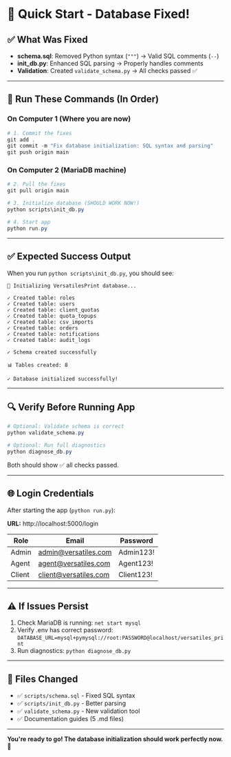 # 🚀 Quick Start - Database Fixed!

## ✅ What Was Fixed
- **schema.sql**: Removed Python syntax (`"""`) → Valid SQL comments (`--`)
- **init_db.py**: Enhanced SQL parsing → Properly handles comments
- **Validation**: Created `validate_schema.py` → All checks passed ✅

---

## 🎯 Run These Commands (In Order)

### **On Computer 1** (Where you are now)
```powershell
# 1. Commit the fixes
git add .
git commit -m "Fix database initialization: SQL syntax and parsing"
git push origin main
```

### **On Computer 2** (MariaDB machine)
```powershell
# 2. Pull the fixes
git pull origin main

# 3. Initialize database (SHOULD WORK NOW!)
python scripts\init_db.py

# 4. Start app
python run.py
```

---

## ✅ Expected Success Output

When you run `python scripts\init_db.py`, you should see:

```
🔧 Initializing VersatilesPrint database...

✓ Created table: roles
✓ Created table: users
✓ Created table: client_quotas
✓ Created table: quota_topups
✓ Created table: csv_imports
✓ Created table: orders
✓ Created table: notifications
✓ Created table: audit_logs

✓ Schema created successfully

📊 Tables created: 8

✓ Database initialized successfully!
```

---

## 🔍 Verify Before Running App

```powershell
# Optional: Validate schema is correct
python validate_schema.py

# Optional: Run full diagnostics
python diagnose_db.py
```

Both should show ✅ all checks passed.

---

## 🌐 Login Credentials

After starting the app (`python run.py`):

**URL:** http://localhost:5000/login

| Role | Email | Password |
|------|-------|----------|
| Admin | admin@versatiles.com | Admin123! |
| Agent | agent@versatiles.com | Agent123! |
| Client | client@versatiles.com | Client123! |

---

## ⚠️ If Issues Persist

1. Check MariaDB is running: `net start mysql`
2. Verify .env has correct password: `DATABASE_URL=mysql+pymysql://root:PASSWORD@localhost/versatiles_print`
3. Run diagnostics: `python diagnose_db.py`

---

## 📁 Files Changed

- ✅ `scripts/schema.sql` - Fixed SQL syntax
- ✅ `scripts/init_db.py` - Better parsing
- ✅ `validate_schema.py` - New validation tool
- ✅ Documentation guides (5 .md files)

---

**You're ready to go! The database initialization should work perfectly now.** 🎉
